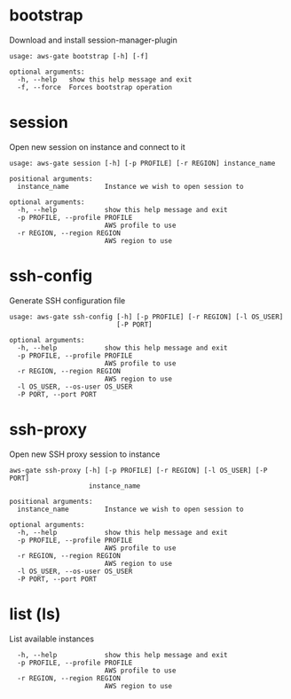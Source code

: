 # bootstrap

Download and install session-manager-plugin

```
usage: aws-gate bootstrap [-h] [-f]

optional arguments:
  -h, --help   show this help message and exit
  -f, --force  Forces bootstrap operation
```

# session

Open new session on instance and connect to it

```
usage: aws-gate session [-h] [-p PROFILE] [-r REGION] instance_name

positional arguments:
  instance_name         Instance we wish to open session to

optional arguments:
  -h, --help            show this help message and exit
  -p PROFILE, --profile PROFILE
                        AWS profile to use
  -r REGION, --region REGION
                        AWS region to use
```

# ssh-config

Generate SSH configuration file

```
usage: aws-gate ssh-config [-h] [-p PROFILE] [-r REGION] [-l OS_USER]
                           [-P PORT]

optional arguments:
  -h, --help            show this help message and exit
  -p PROFILE, --profile PROFILE
                        AWS profile to use
  -r REGION, --region REGION
                        AWS region to use
  -l OS_USER, --os-user OS_USER
  -P PORT, --port PORT
```

# ssh-proxy

Open new SSH proxy session to instance

```
aws-gate ssh-proxy [-h] [-p PROFILE] [-r REGION] [-l OS_USER] [-P PORT]
                    instance_name

positional arguments:
  instance_name         Instance we wish to open session to

optional arguments:
  -h, --help            show this help message and exit
  -p PROFILE, --profile PROFILE
                        AWS profile to use
  -r REGION, --region REGION
                        AWS region to use
  -l OS_USER, --os-user OS_USER
  -P PORT, --port PORT
```

# list (ls)

List available instances

```
  -h, --help            show this help message and exit
  -p PROFILE, --profile PROFILE
                        AWS profile to use
  -r REGION, --region REGION
                        AWS region to use
```